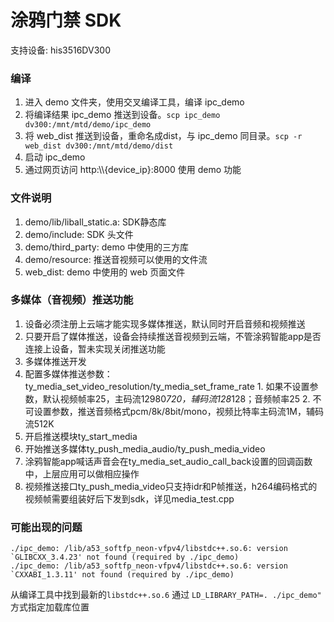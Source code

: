 # 涂鸦门禁 SDK

支持设备: his3516DV300

### 编译
1. 进入 demo 文件夹，使用交叉编译工具，编译 ipc_demo
2. 将编译结果 ipc_demo 推送到设备。`scp ipc_demo dv300:/mnt/mtd/demo/ipc_demo`
3. 将 web_dist 推送到设备，重命名成dist，与 ipc_demo 同目录。`scp -r web_dist dv300:/mnt/mtd/demo/dist`
4. 启动 ipc_demo
5. 通过网页访问 http:\\\\{device_ip}:8000 使用 demo 功能


### 文件说明
1. demo/lib/liball_static.a: SDK静态库
2. demo/include: SDK 头文件
3. demo/third_party: demo 中使用的三方库
4. demo/resource: 推送音视频可以使用的文件流
5. web_dist: demo 中使用的 web 页面文件

### 多媒体（音视频）推送功能
1. 设备必须注册上云端才能实现多媒体推送，默认同时开启音频和视频推送
2. 只要开启了媒体推送，设备会持续推送音视频到云端，不管涂鸦智能app是否连接上设备，暂未实现关闭推送功能
3. 多媒体推送开发
  1. 配置多媒体推送参数：ty_media_set_video_resolution/ty_media_set_frame_rate
    1. 如果不设置参数，默认视频帧率25，主码流12980*720，辅码流128*128；音频帧率25
    2. 不可设置参数，推送音频格式pcm/8k/8bit/mono，视频比特率主码流1M，辅码流512K
  2. 开启推送模块ty_start_media
  3. 开始推送多媒体ty_push_media_audio/ty_push_media_video
  4. 涂鸦智能app喊话声音会在ty_media_set_audio_call_back设置的回调函数中，上层应用可以做相应操作
4. 视频推送接口ty_push_media_video只支持idr和P帧推送，h264编码格式的视频帧需要组装好后下发到sdk，详见media_test.cpp

### 可能出现的问题

```
./ipc_demo: /lib/a53_softfp_neon-vfpv4/libstdc++.so.6: version `GLIBCXX_3.4.23' not found (required by ./ipc_demo)
./ipc_demo: /lib/a53_softfp_neon-vfpv4/libstdc++.so.6: version `CXXABI_1.3.11' not found (required by ./ipc_demo)
```
从编译工具中找到最新的`libstdc++.so.6` 通过 `LD_LIBRARY_PATH=. ./ipc_demo"` 方式指定加载库位置